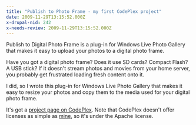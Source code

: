 ```yaml
---
title: "Publish to Photo Frame - my first CodePlex project"
date: 2009-11-29T13:15:52.000Z
x-drupal-nid: 242
x-needs-review: 2009-11-29T13:15:52.000Z
---
```

Publish to Digital Photo Frame is a plug-in for Windows Live Photo Gallery that makes it easy to upload your photos to a digital photo frame.

Have you got a digital photo frame? Does it use SD cards? Compact Flash? A USB stick? If it doesn't stream photos and movies from your home server, you probably get frustrated loading fresh content onto it.

I did, so I wrote this plug-in for Windows Live Photo Gallery that makes it easy to resize your photos and copy them to the media used for your digital photo frame.

It's got a [project page on CodePlex](http://publishtophotoframe.codeplex.com/). Note that CodePlex doesn't offer licenses as simple as [mine](http://www.differentpla.net/content/2007/08/source-code-license), so it's under the Apache license.